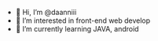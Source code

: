 - 👋 Hi, I’m @daanniii
- 👀 I’m interested in front-end web develop
- 🌱 I’m currently learning JAVA, android


<!---
daanniii/daanniii is a ✨ special ✨ repository because its `README.md` (this file) appears on your GitHub profile.
You can click the Preview link to take a look at your changes.
--->
